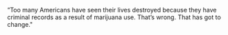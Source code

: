 “Too many Americans have seen their lives destroyed because they have criminal records as a result of marijuana use. That’s wrong. That has got to change."
